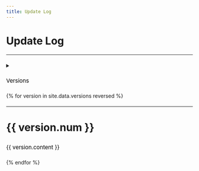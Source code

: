```yaml
---
title: Update Log
---
```

<style type="text/css">
.text{
  line-height: 35px;
  font-size: 15px;
  color:black;
  text-align: left;
}
hr{
  margin: 20px auto
}
</style>
<h1 style="text-align: left">Update Log</h1>
<hr>
<details>
  <summary><p class="text">Versions</p></summary>
{% for version in site.data.versions %}
<ul>
  <li><p class="text"><a href="/update-log/#{{ version.code }}">{{ version.num }}</a></p></li>
</ul>
{% endfor %}
</details>
{% for version in site.data.versions reversed %}
<hr>
<h1 style="text-align: left" id="{{ version.code }}">{{ version.num }}</h1>
<p class="text">{{ version.content }}</p>
{% endfor %}
